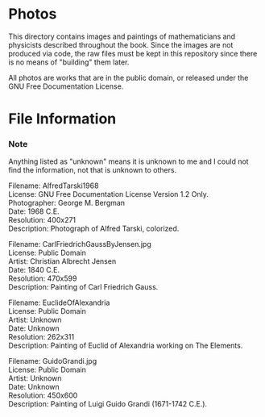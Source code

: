 # Photos
This directory contains images and paintings of mathematicians and physicists
described throughout the book. Since the images are not produced via code, the
raw files must be kept in this repository since there is no means of "building"
them later.

All photos are works that are in the public domain, or released under the GNU
Free Documentation License.

# File Information
### Note
Anything listed as "unknown" means it is unknown to me and I
could not find the information, not that is unknown to others.

   Filename: AlfredTarski1968  
   License: GNU Free Documentation License Version 1.2 Only.  
   Photographer: George M. Bergman  
   Date: 1968 C.E.  
   Resolution: 400x271  
   Description: Photograph of Alfred Tarski, colorized.  

   Filename: CarlFriedrichGaussByJensen.jpg  
   License: Public Domain  
   Artist: Christian Albrecht Jensen  
   Date: 1840 C.E.  
   Resolution: 470x599  
   Description: Painting of Carl Friedrich Gauss.  

   Filename: EuclideOfAlexandria  
   License: Public Domain  
   Artist: Unknown  
   Date: Unknown  
   Resolution: 262x311  
   Description: Painting of Euclid of Alexandria working on The Elements.  

   Filename: GuidoGrandi.jpg  
   License: Public Domain  
   Artist: Unknown  
   Date: Unknown  
   Resolution: 450x600  
   Description: Painting of Luigi Guido Grandi (1671-1742 C.E.).  
